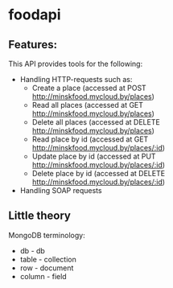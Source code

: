# foodapi

## Features:
This API provides tools for the following:
* Handling HTTP-requests such as:
  * Create a place (accessed at POST http://minskfood.mycloud.by/places)
  * Read all places (accessed at GET http://minskfood.mycloud.by/places)
  * Delete all places (accessed at DELETE http://minskfood.mycloud.by/places)
  * Read place by id (accessed at GET http://minskfood.mycloud.by/places/:id)
  * Update place by id (accessed at PUT http://minskfood.mycloud.by/places/:id)
  * Delete place by id (accessed at DELETE http://minskfood.mycloud.by/places/:id)
* Handling SOAP requests
## Little theory
MongoDB terminology:
* db - db
* table - collection
* row - document
* column - field

